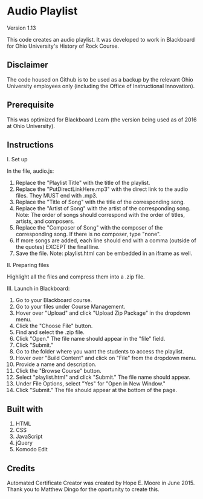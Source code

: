 # Audio Playlist
Version 1.13

This code creates an audio playlist. It was developed to work in Blackboard for Ohio University's History of Rock Course.

## Disclaimer
The code housed on Github is to be used as a backup by the relevant Ohio University employees only (including the Office of Instructional Innovation).

## Prerequisite
This was optimized for Blackboard Learn (the version being used as of 2016 at Ohio University).

## Instructions
I. Set up

In the file, audio.js:

1. Replace the "Playlist Title" with the title of the playlist.
2. Replace the "PutDirectLinkHere.mp3" with the direct link to the audio files. They MUST end with .mp3.
3. Replace the "Title of Song" with the title of the corresponding song.
4. Replace the "Artist of Song" with the artist of the corresponding song. Note: The order of songs should correspond with the order of titles, artists, and composers.
5. Replace the "Composer of Song" with the composer of the corresponding song. If there is no composer, type "none". 
6. If more songs are added, each line should end with a comma (outside of the quotes) EXCEPT the final line.
7. Save the file. Note: playlist.html can be embedded in an iframe as well.

II. Preparing files

Highlight all the files and compress them into a .zip file.

III. Launch in Blackboard:

1. Go to your Blackboard course.
2. Go to your files under Course Management.
3. Hover over "Upload" and click "Upload Zip Package" in the dropdown menu.
4. Click the "Choose File" button.
5. Find and select the .zip file.
6. Click "Open." The file name should appear in the "file" field.
7. Click "Submit."
8. Go to the folder where you want the students to access the playlist.
9. Hover over "Build Content" and click on "File" from the dropdown menu.
10. Provide a name and description.
11. Click the "Browse Course" button.
12. Select "playlist.html" and click "Submit." The file name should appear.
13. Under File Options, select "Yes" for "Open in New Window."
14. Click "Submit." The file should appear at the bottom of the page.

## Built with
1. HTML
2. CSS
3. JavaScript
4. jQuery
5. Komodo Edit

## Credits
Automated Certificate Creator was created by Hope E. Moore in June 2015. Thank you to Matthew Dingo for the oportunity to create this.
